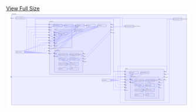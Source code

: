[View Full Size](https://raw.githubusercontent.com/mingfang/terraform-k8s-modules/master/examples/flowable/diagram.svg?sanitize=true)<img src="diagram.svg"/>
